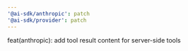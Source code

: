 ```yaml
---
'@ai-sdk/anthropic': patch
'@ai-sdk/provider': patch
---
```


feat(anthropic): add tool result content for server-side tools
